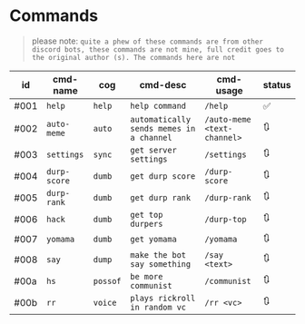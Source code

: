 # Commands

> please note:
> `quite a phew of these commands are from other discord bots, these commands are not mine, full credit goes to the original author (s). The commands here are not `

| id   | cmd-name     | cog      | cmd-desc                                 | cmd-usage                   | status |
| ---- | ------------ | -------- | ---------------------------------------- | --------------------------- | ------ |
| #001 | `help`       | `help`   | `help command`                           | `/help`                     | ✅     |
| #002 | `auto-meme`  | `auto`   | `automatically sends memes in a channel` | `/auto-meme <text-channel>` | 🔃     |
| #003 | `settings`   | `sync`   | `get server settings`                    | `/settings`                 | 🔃     |
| #004 | `durp-score` | `dumb`   | `get durp score`                         | `/durp-score`               | 🔃     |
| #005 | `durp-rank`  | `dumb`   | `get durp rank`                          | `/durp-rank`                | 🔃     |
| #006 | `hack`       | `dumb`   | `get top durpers`                        | `/durp-top`                 | 🔃     |
| #007 | `yomama`     | `dumb`   | `get yomama`                             | `/yomama`                   | 🔃     |
| #008 | `say`        | `dump`   | `make the bot say something`             | `/say <text>`               | 🔃     |
| #00a | `hs`         | `possof` | `be more communist`                      | `/communist`                | 🔃     |
| #00b | `rr`         | `voice`  | `plays rickroll in random vc`            | `/rr <vc>`                  | 🔃     |
